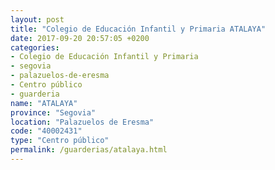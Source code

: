 ```yaml
---
layout: post
title: "Colegio de Educación Infantil y Primaria ATALAYA"
date: 2017-09-20 20:57:05 +0200
categories:
- Colegio de Educación Infantil y Primaria
- segovia
- palazuelos-de-eresma
- Centro público
- guarderia
name: "ATALAYA"
province: "Segovia"
location: "Palazuelos de Eresma"
code: "40002431"
type: "Centro público"
permalink: /guarderias/atalaya.html
---
```

